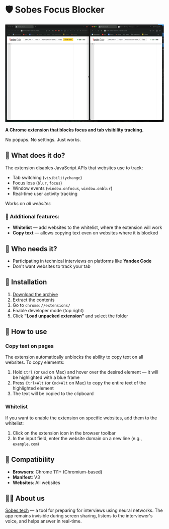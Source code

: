 # 🛡️ Sobes Focus Blocker

![Sobes Focus Blocker](./assets/showcase.gif)

**A Chrome extension that blocks focus and tab visibility tracking.**

No popups. No settings. Just works.

## 🧠 What does it do?

The extension disables JavaScript APIs that websites use to track:

* Tab switching (`visibilitychange`)
* Focus loss (`blur`, `focus`)
* Window events (`window.onfocus`, `window.onblur`)
* Real-time user activity tracking

Works on *all websites*

### 🚀 Additional features:

* **Whitelist** — add websites to the whitelist, where the extension will work
* **Copy text** — allows copying text even on websites where it is blocked

## 💼 Who needs it?

* Participating in technical interviews on platforms like **Yandex Code**
* Don't want websites to track your tab

## 🔧 Installation

1. [Download the archive](https://github.com/sobes-tech/focus-blocker/archive/refs/heads/main.zip)
2. Extract the contents
3. Go to `chrome://extensions/`
4. Enable developer mode (top right)
5. Click **"Load unpacked extension"** and select the folder

## 📖 How to use

### Copy text on pages

The extension automatically unblocks the ability to copy text on all websites. To copy elements:

1. Hold `Ctrl` (or `Cmd` on Mac) and hover over the desired element — it will be highlighted with a blue frame
2. Press `Ctrl+Alt` (or `Cmd+Alt` on Mac) to copy the entire text of the highlighted element
3. The text will be copied to the clipboard

### Whitelist

If you want to enable the extension on specific websites, add them to the whitelist:

1. Click on the extension icon in the browser toolbar
2. In the input field, enter the website domain on a new line (e.g., `example.com`)

## 🧪 Compatibility   

- **Browsers**: Chrome 111+ (Chromium-based)
- **Manifest**: V3
- **Websites**: All websites

## 🧑‍💻 About us

[Sobes.tech](https://sobes.tech) — a tool for preparing for interviews using neural networks.
The app remains invisible during screen sharing, listens to the interviewer's voice, and helps answer in real-time.
